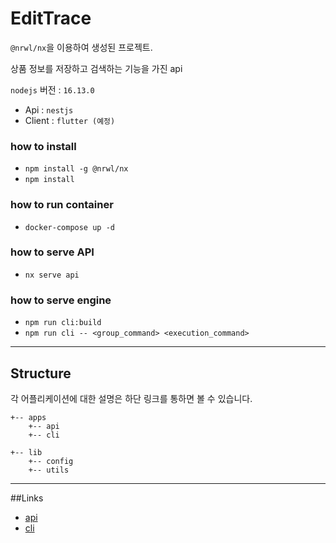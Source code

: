 

# EditTrace
`@nrwl/nx`을 이용하여 생성된 프로젝트.

상품 정보를 저장하고 검색하는 기능을 가진 api

`nodejs` 버전 : `16.13.0`

- Api : `nestjs`
- Client : `flutter (예정)` 

### how to install
- `npm install -g @nrwl/nx`
- `npm install`

### how to run container
- `docker-compose up -d`

### how to serve API
- `nx serve api`

### how to serve engine
- `npm run cli:build`
- `npm run cli -- <group_command> <execution_command>`


***
## Structure
각 어플리케이션에 대한 설명은 하단 링크를 통하면 볼 수 있습니다. 
```
+-- apps
    +-- api
    +-- cli
    
+-- lib
    +-- config
    +-- utils   
```

***
##Links

- [api](apps/api/README.md)
- [cli](apps/cli/README.md)


